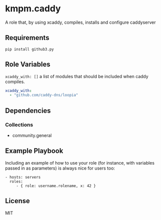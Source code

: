 kmpm.caddy
==========

A role that, by using xcaddy, compiles, installs and configure caddyserver

Requirements
------------

```shell
pip install github3.py
```

Role Variables
--------------

`xcaddy_with: []` a list of modules that should be included when caddy compiles.
```yaml
xcaddy_with:
  - "github.com/caddy-dns/loopia"
```

Dependencies
------------

### Collections
- community.general


Example Playbook
----------------

Including an example of how to use your role (for instance, with variables passed in as parameters) is always nice for users too:

    - hosts: servers
      roles:
         - { role: username.rolename, x: 42 }

License
-------

MIT

